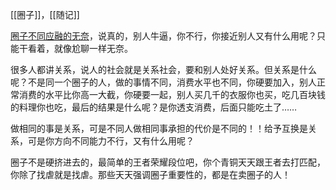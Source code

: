 [[圈子]]，[[随记]]

[圈子不同应融的无奈](https://www.tiktok.com/t/ZT8yHgLbY/)，说真的，别人牛逼，你不行，你接近别人又有什么用呢？只能干看着，就像尬聊一样无奈。

很多人都讲关系，说人的社会就是关系社会，要和别人处好关系。但关系是什么呢？不是同一个圈子的人，做的事情不同，消费水平也不同，你硬要加入，别人正常消费的水平比你高一大截，你硬要一起，别人买几千的衣服你也买，吃几百块钱的料理你也吃，最后的结果是什么呢？是你透支消费，后面只能吃土了……

做相同的事是关系，可是不同人做相同事承担的代价是不同的！！给予互换是关系，可是你方向不同能力不行，又有什么用呢？

圈子不是硬挤进去的，最简单的王者荣耀段位吧，你个青铜天天跟王者去打匹配，你除了找虐就是找虐。那些天天强调圈子重要性的，都是在卖圈子的人！